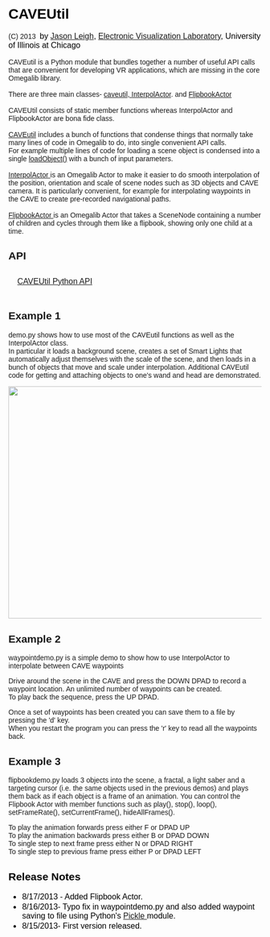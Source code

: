 <h1 style="color: rgb(0, 0, 0); font-style: normal; font-variant:
  normal; letter-spacing: normal; line-height: normal; text-align:
  start; text-indent: 0px; text-transform: none; white-space:
  normal; word-spacing: 0px;"><font face="Helvetica, Arial,
    sans-serif">CAVEUtil</font></h1>
<font face="Helvetica, Arial, sans-serif">(C) 2013&nbsp; <span
    style="color: rgb(0, 0, 0); font-size: medium; font-style:
    normal; font-variant: normal; font-weight: normal;
    letter-spacing: normal; line-height: normal; text-align: start;
    text-indent: 0px; text-transform: none; white-space: normal;
    word-spacing: 0px; display: inline ! important; float: none;"><span
      class="Apple-converted-space"></span>by<span
      class="Apple-converted-space">&nbsp;</span></span><a
    href="http://jasonleigh.me" style="font-size: medium;
    font-style: normal; font-variant: normal; font-weight: normal;
    letter-spacing: normal; line-height: normal; text-align: start;
    text-indent: 0px; text-transform: none; white-space: normal;
    word-spacing: 0px;">Jason Leigh</a><span style="color: rgb(0, 0,
    0); font-size: medium; font-style: normal; font-variant: normal;
    font-weight: normal; letter-spacing: normal; line-height:
    normal; text-align: start; text-indent: 0px; text-transform:
    none; white-space: normal; word-spacing: 0px; display: inline !
    important; float: none;">,<span class="Apple-converted-space">&nbsp;</span></span><a
    href="http://www.evl.uic.edu" style="font-size: medium;
    font-style: normal; font-variant: normal; font-weight: normal;
    letter-spacing: normal; line-height: normal; text-align: start;
    text-indent: 0px; text-transform: none; white-space: normal;
    word-spacing: 0px;">Electronic Visualization Laboratory</a><span
    style="color: rgb(0, 0, 0); font-size: medium; font-style:
    normal; font-variant: normal; font-weight: normal;
    letter-spacing: normal; line-height: normal; text-align: start;
    text-indent: 0px; text-transform: none; white-space: normal;
    word-spacing: 0px; display: inline ! important; float: none;">,
    University of Illinois at Chicago<br>
  </span><br>
  CAVEutil is a Python module that bundles together a number of
  useful API calls that are convenient for developing VR
  applications, which are missing in the core Omegalib library.<br>
  <br>
  There are three main classes- <a
    href="html/classcaveutil_1_1caveutil.html">caveutil, </a><a
    href="html/classcaveutil_1_1_interpol_actor.html">InterpolActor</a>.
  and <a href="html/classcaveutil_1_1_flipbook_actor.html">FlipbookActor</a><br>
  <br>
  CAVEUtil consists of static member functions whereas InterpolActor
  and FlipbookActor are bona fide class.<br>
  <br>
  <a href="html/classcaveutil_1_1caveutil.html">CAVEutil</a>
  includes a bunch of functions that condense things that normally
  take many lines of code in Omegalib to do, into single convenient
  API calls.<br>
  For example multiple lines of code for loading a scene object is
  condensed into a single <a
href="html/classcaveutil_1_1caveutil.html#acd861a4964d547b1f77c5573a7a117fa">loadObject()</a>
  with a bunch of input parameters.<br>
  <br>
  <a href="html/classcaveutil_1_1_interpol_actor.html">InterpolActor
  </a>is an Omegalib Actor to make it easier to do smooth
  interpolation of the position, orientation and scale of scene
  nodes such as 3D objects and CAVE camera. It is particularly
  convenient, for example for interpolating waypoints in the CAVE to
  create pre-recorded navigational paths.<br>
  <br>
  <a href="html/classcaveutil_1_1_flipbook_actor.html">FlipbookActor
  </a>is an Omegalib Actor that takes a SceneNode containing a
  number of children and cycles through them like a flipbook,
  showing only one child at a time.<br>
</font>
<h2><font face="Helvetica, Arial, sans-serif">API<br>
  </font></h2>
<h2><font face="Helvetica, Arial, sans-serif"><span style="color:
      rgb(0, 0, 0); font-size: medium; font-style: normal;
      font-variant: normal; font-weight: normal; letter-spacing:
      normal; line-height: normal; text-align: start; text-indent:
      0px; text-transform: none; white-space: normal; word-spacing:
      0px; display: inline ! important; float: none;"></span></font></h2>
<font face="Helvetica, Arial, sans-serif"><span style="color: rgb(0,
    0, 0); font-size: medium; font-style: normal; font-variant:
    normal; font-weight: normal; letter-spacing: normal;
    line-height: normal; text-align: start; text-indent: 0px;
    text-transform: none; white-space: normal; word-spacing: 0px;
    display: inline ! important; float: none;">&nbsp;&nbsp;&nbsp; <a
      href="html/classes.html">CAVEUtil Python API</a><br>
    <br>
  </span><span style="color: rgb(0, 0, 0); font-size: medium;
    font-style: normal; font-variant: normal; font-weight: normal;
    letter-spacing: normal; line-height: normal; text-align: start;
    text-indent: 0px; text-transform: none; white-space: normal;
    word-spacing: 0px; display: inline ! important; float: none;"></span></font>
<h2><font face="Helvetica, Arial, sans-serif">Example 1</font></h2>
<p><font face="Helvetica, Arial, sans-serif">demo.py shows how to
    use most of the CAVEutil functions as well as the InterpolActor
    class.<br>
    In particular it loads a background scene, creates a set of
    Smart Lights that automatically adjust themselves with the scale
    of the scene, and then loads in a bunch of objects that move and
    scale under interpolation. Additional CAVEutil code for getting
    and attaching objects to one's wand and head are demonstrated.<br>
  </font></p>
<img alt="" src="caveutil.png" height="461" width="818">
<h2><font face="Helvetica, Arial, sans-serif">Example 2</font></h2>
<p><font face="Helvetica, Arial, sans-serif">waypointdemo.py is a
    simple demo to show how to use InterpolActor to interpolate
    between CAVE waypoints<br>
  </font></p>
<p><font face="Helvetica, Arial, sans-serif">Drive around the scene
    in the CAVE and press the DOWN DPAD to record a waypoint
    location. An unlimited number of waypoints can be created.<br>
    To play back the sequence, press the UP DPAD.<br>
  </font></p>
<p><font face="Helvetica, Arial, sans-serif">Once a set of waypoints
    has been created you can save them to a file by pressing the 'd'
    key.<br>
    When you restart the program you can press the 'r' key to read
    all the waypoints back.<br>
  </font></p>
<h2><font face="Helvetica, Arial, sans-serif">Example 3<br>
  </font></h2>
<p><font face="Helvetica, Arial, sans-serif">flipbookdemo.py loads 3
    objects into the scene, a fractal, a light saber and a targeting
    cursor (i.e. the same objects used in the previous demos) and
    plays them back as if each object is a frame of an animation.
    You can control the Flipbook Actor with member functions such as
    play(), stop(), loop(), setFrameRate(), setCurrentFrame(),
    hideAllFrames(). <br>
  </font></p>
<p><font face="Helvetica, Arial, sans-serif">To play the animation
    forwards press either F or DPAD UP<br>
    To play the animation backwards press either B or DPAD DOWN<br>
    To single step to next frame press either N or DPAD RIGHT<br>
    To single step to previous frame press either P or DPAD LEFT<br>
  </font></p>
<h2 style="color: rgb(0, 0, 0); font-style: normal; font-variant:
  normal; letter-spacing: normal; line-height: normal; text-align:
  start; text-indent: 0px; text-transform: none; white-space:
  normal; word-spacing: 0px;"><font face="Helvetica, Arial,
    sans-serif">Release Notes</font></h2>
<ul style="color: rgb(0, 0, 0); font-size: medium; font-style:
  normal; font-variant: normal; font-weight: normal; letter-spacing:
  normal; line-height: normal; text-align: start; text-indent: 0px;
  text-transform: none; white-space: normal; word-spacing: 0px;">
  <li><font face="Helvetica, Arial, sans-serif"><font
        face="Helvetica, Arial, sans-serif">8/17/2013 - Added
        Flipbook Actor.</font></font></li>
  <li><font face="Helvetica, Arial, sans-serif"><font
        face="Helvetica, Arial, sans-serif">8/16/2013- Typo fix in
        waypointdemo.py and also added waypoint saving to file using
        Python's <a
          href="http://docs.python.org/2/library/pickle.html">Pickle
        </a>module.</font></font></li>
  <li><font face="Helvetica, Arial, sans-serif">8/15/2013- First
      version released.</font></li>
</ul>
<font face="Helvetica, Arial, sans-serif"><br>
</font>

